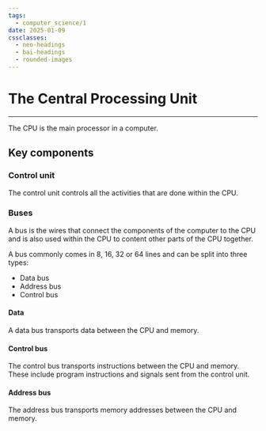 ```yaml
---
tags:
  - computer_science/1
date: 2025-01-09
cssclasses:
  - neo-headings
  - bai-headings
  - rounded-images
---
```

# The Central Processing Unit
***
The CPU is the main processor in a computer.

## Key components
### Control unit
The control unit controls all the activities that are done within the CPU.
### Buses
A bus is the wires that connect the components of the computer to the CPU and is also used within the CPU to content other parts of the CPU together.

A bus commonly comes in 8, 16, 32 or 64 lines and can be split into three types:
- Data bus 
- Address bus
- Control bus

#### Data
A data bus transports data between the CPU and memory.
#### Control bus
The control bus transports instructions between the CPU and memory. These include program instructions and signals sent from the control unit.
#### Address bus
The address bus transports memory addresses between the CPU and memory.
